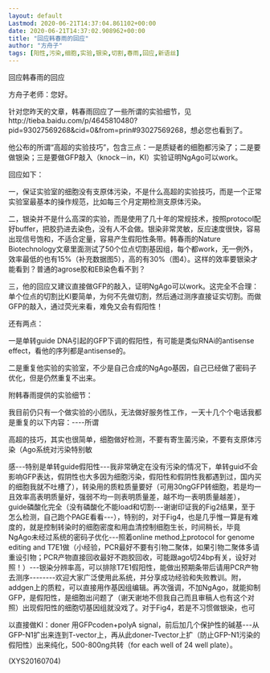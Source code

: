 ```yaml
---
layout: default
Lastmod: 2020-06-21T14:37:04.861102+00:00
date: 2020-06-21T14:37:02.908962+00:00
title: "回应韩春雨的回应"
author: "方舟子"
tags: [阳性,污染,细胞,实验,银染,切割,春雨,回应,新语丝]
---
```


回应韩春雨的回应

方舟子老师：您好。

针对您昨天的文章，韩春雨回应了一些所谓的实验细节，见http://tieba.baidu.com/p/4645810480?pid=93027569268&cid=0&from=prin#93027569268，想必您也看到了。

他公布的所谓“高超的实验技巧”，包含三点：一是质疑者的细胞都污染了；二是要做银染；三是要做GFP敲入（knock－in，KI）实验证明NgAgo可以work。

回应如下：

一，保证实验室的细胞没有支原体污染，不是什么高超的实验技巧，而是一个正常实验室最基本的操作规范，比如每三个月定期检测支原体污染。

二，银染并不是什么高深的实验，而是使用了几十年的常规技术，按照protocol配好buffer，把胶扔进去染色，没有人不会做。银染非常灵敏，反应速度很快，容易出现信号饱和，不适合定量，容易产生假阳性条带。韩春雨的Nature Biotechnology文章里面测试了50个位点切割基因组，每个都work，无一例外，效率最低的也有15%（补充数据图5），高的有30%（图4）。这样的效率要银染才能看到？普通的agrose胶和EB染色看不到？

三，他的回应又建议直接做GFP的敲入，证明NgAgo可以work。这完全不合理：单个位点的切割比KI要简单，为何不先做切割，然后通过测序直接证实切割。而做GFP的敲入，通过荧光来看，难免又会有假阳性！

还有两点：

一是单转guide DNA引起的GFP下调的假阳性，有可能是类似RNAi的antisense effect，看他的序列都是antisense的。

二是重复他实验的实验室，不少是自己合成的NgAgo基因，自己已经做了密码子优化，但是仍然重复不出来。

附韩春雨提供的实验细节：

我目前仍只有一个做实验的小团队，无法做好服务性工作，一天十几个个电话我都是重复的以下内容：----所谓

高超的技巧，其实也很简单，细胞做好检测，不要有寄生菌污染，不要有支原体污染（Ago系统对污染特别敏

感---特别是单转guide假阳性---我非常确定在没有污染的情况下，单转guid不会影响GFP表达，假阴性也大多因为细胞污染，假阳性和假阴性我都遇到过，国内买的细胞我就不吐槽了），转染用的质粒质量要好（可用30ngGFP转细胞，若是均一且效率高表明质量好，强弱不均一则表明质量差，越不均一表明质量越差），guide磷酸化完全（没有磷酸化不能load和切割---谢谢印证我的Fig2结果，至于怎么检测，自己跑个PAGE看看---），特别的，对于Fig4，也是几乎惟一算是有难度的，就是控制转染时的细胞密度和用血清控制细胞生长，时间稍长，毕竟NgAgo未经过系统的密码子优化---照着online method上protocol for genome editing and T7E1做（小经验，PCR最好不要有引物二聚体，如果引物二聚体多请重设引物；PCR产物直接回收最好不跑胶回收，可能跟ago切24bp有关，设好对照！）---银染分辨率高，可以排除T7E1假阳性，能做出预期条带后请用PCR产物去测序--------欢迎大家广泛使用此系统，并分享成功经验和失败教训。附，addgen上的质粒，可以直接用作基因组编辑。再次强调，不加NgAgo，就能抑制GFP，是假阳性，是细胞出问题了（谢天谢地不但我自己而且审稿人也有这个对照）出现假阳性的细胞切基因组就没戏了。对于Fig4，若是不习惯做银染，也可

以直接做KI：doner 用GFPcoden+polyA signal，前后加几个保护性的碱基---从GFP-N1扩出来连到T-vector上，再从此doner-Tvector上扩（防止GFP-N1污染的假阳性）出来纯化，500-800ng共转（for each well of 24 well plate）。

(XYS20160704)

